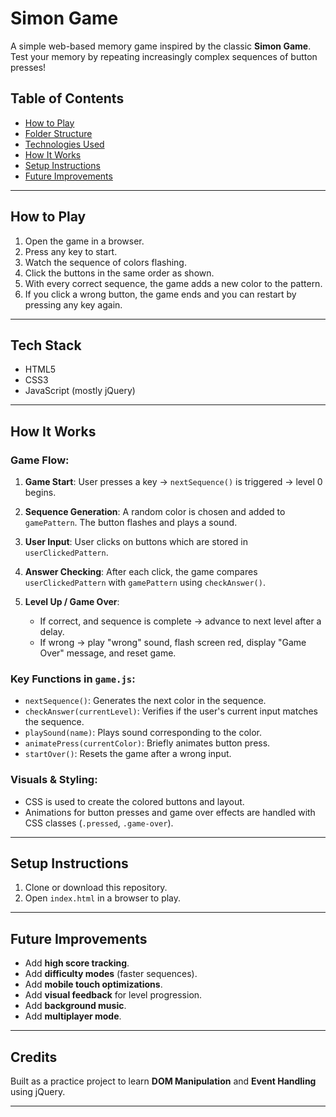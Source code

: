 # Simon Game

A simple web-based memory game inspired by the classic **Simon Game**. Test your memory by repeating increasingly complex sequences of button presses!

## Table of Contents

* [How to Play](#how-to-play)
* [Folder Structure](#folder-structure)
* [Technologies Used](#technologies-used)
* [How It Works](#how-it-works)
* [Setup Instructions](#setup-instructions)
* [Future Improvements](#future-improvements)

---

## How to Play

1. Open the game in a browser.
2. Press any key to start.
3. Watch the sequence of colors flashing.
4. Click the buttons in the same order as shown.
5. With every correct sequence, the game adds a new color to the pattern.
6. If you click a wrong button, the game ends and you can restart by pressing any key again.


---

## Tech Stack

* HTML5
* CSS3
* JavaScript (mostly jQuery)

---

## How It Works

### Game Flow:

1. **Game Start**: User presses a key → `nextSequence()` is triggered → level 0 begins.
2. **Sequence Generation**: A random color is chosen and added to `gamePattern`. The button flashes and plays a sound.
3. **User Input**: User clicks on buttons which are stored in `userClickedPattern`.
4. **Answer Checking**: After each click, the game compares `userClickedPattern` with `gamePattern` using `checkAnswer()`.
5. **Level Up / Game Over**:

   * If correct, and sequence is complete → advance to next level after a delay.
   * If wrong → play "wrong" sound, flash screen red, display "Game Over" message, and reset game.

### Key Functions in `game.js`:

* `nextSequence()`: Generates the next color in the sequence.
* `checkAnswer(currentLevel)`: Verifies if the user's current input matches the sequence.
* `playSound(name)`: Plays sound corresponding to the color.
* `animatePress(currentColor)`: Briefly animates button press.
* `startOver()`: Resets the game after a wrong input.

### Visuals & Styling:

* CSS is used to create the colored buttons and layout.
* Animations for button presses and game over effects are handled with CSS classes (`.pressed`, `.game-over`).

---

## Setup Instructions

1. Clone or download this repository.
2. Open `index.html` in a browser to play.

---

## Future Improvements

* Add **high score tracking**.
* Add **difficulty modes** (faster sequences).
* Add **mobile touch optimizations**.
* Add **visual feedback** for level progression.
* Add **background music**.
* Add **multiplayer mode**.

---

## Credits

Built as a practice project to learn **DOM Manipulation** and **Event Handling** using jQuery.

---
